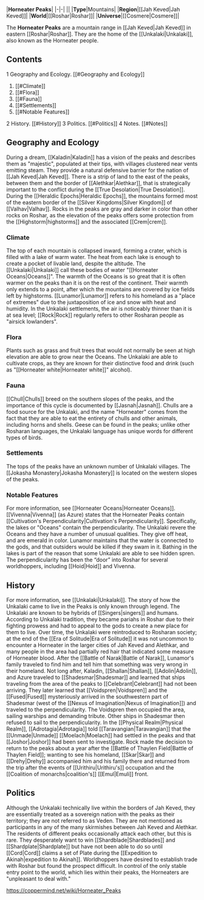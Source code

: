 |**Horneater Peaks**|
|-|-|
||
|**Type**|Mountains|
|**Region**|[[Jah Keved\|Jah Keved]]|
|**World**|[[Roshar\|Roshar]]|
|**Universe**|[[Cosmere\|Cosmere]]|

The **Horneater Peaks** are a mountain range in [[Jah Keved\|Jah Keved]] in eastern [[Roshar\|Roshar]]. They are the home of the [[Unkalaki\|Unkalaki]], also known as the Horneater people.

## Contents

1 Geography and Ecology. [[#Geography and Ecology]] 

1. [[#Climate]] 
1. [[#Flora]] 
1. [[#Fauna]] 
1. [[#Settlements]] 
1. [[#Notable Features]] 


2 History. [[#History]] 
3 Politics. [[#Politics]] 
4 Notes. [[#Notes]] 


## Geography and Ecology
During a dream, [[Kaladin\|Kaladin]] has a vision of the peaks and describes them as "majestic", populated at their tips, with villages clustered near vents emitting steam. They provide a natural defensive barrier for the nation of [[Jah Keved\|Jah Keved]]. There is a strip of land to the east of the peaks, between them and the border of [[Alethkar\|Alethkar]], that is strategically important to the conflict during the [[True Desolation\|True Desolation]].
During the [[Heraldic Epochs\|Heraldic Epochs]], the mountains formed most of the eastern border of the [[Silver Kingdoms\|Silver Kingdom]] of [[Valhav\|Valhav]].
Rocks in the peaks are gray and darker in color than other rocks on Roshar, as the elevation of the peaks offers some protection from the [[Highstorm\|highstorms]] and the associated [[Crem\|crem]].

### Climate
The top of each mountain is collapsed inward, forming a crater, which is filled with a lake of warm water. The heat from each lake is enough to create a pocket of livable land, despite the altitude. The [[Unkalaki\|Unkalaki]] call these bodies of water "[[Horneater Oceans\|Oceans]]". The warmth of the Oceans is so great that it is often warmer on the peaks than it is on the rest of the continent. Their warmth only extends to a point, after which the mountains are covered by ice fields left by highstorms. [[Lunamor\|Lunamor]] refers to his homeland as a "place of extremes" due to the juxtaposition of ice and snow with heat and humidity.
In the Unkalaki settlements, the air is noticeably thinner than it is at sea level; [[Rock\|Rock]] regularly refers to other Rosharan people as "airsick lowlanders".

### Flora
Plants such as grass and fruit trees that would not normally be seen at high elevation are able to grow near the Oceans. The Unkalaki are able to cultivate crops, as they are known for their distinctive food and drink (such as "[[Horneater white\|Horneater white]]" alcohol).

### Fauna
[[Chull\|Chulls]] breed on the southern slopes of the peaks, and the importance of this cycle is documented by [[Jasnah\|Jasnah]]. Chulls are a food source for the Unkalaki, and the name "Horneater" comes from the fact that they are able to eat the entirety of chulls and other animals, including horns and shells.
Geese can be found in the peaks; unlike other Rosharan languages, the Unkalaki language has unique words for different types of birds.

### Settlements
The tops of the peaks have an unknown number of Unkalaki villages. The [[Jokasha Monastery\|Jokasha Monastery]] is located on the western slopes of the peaks.

### Notable Features
For more information, see [[Horneater Oceans\|Horneater Oceans]].
[[Vivenna\|Vivenna]] (as Azure) states that the Horneater Peaks contain [[Cultivation's Perpendicularity\|Cultivation's Perpendicularity]]. Specifically, the lakes or "Oceans" contain the perpendicularity. The Unkalaki revere the Oceans and they have a number of unusual qualities. They give off heat, and are emerald in color. Lunamor maintains that the water is connected to the gods, and that outsiders would be killed if they swam in it. Bathing in the lakes is part of the reason that some Unkalaki are able to see hidden spren.
The perpendicularity has been the “door” into Roshar for several worldhoppers, including [[Hoid\|Hoid]] and Vivenna.

## History
For more information, see [[Unkalaki\|Unkalaki]].
The story of how the Unkalaki came to live in the Peaks is only known through legend. The Unkalaki are known to be hybrids of [[Singers\|singers]] and humans. According to Unkalaki tradition, they became pariahs in Roshar due to their fighting prowess and had to appeal to the gods to create a new place for them to live.
Over time, the Unkalaki were reintroduced to Rosharan society; at the end of the [[Era of Solitude\|Era of Solitude]] it was not uncommon to encounter a Horneater in the larger cities of Jah Keved and Alethkar, and many people in the area had partially red hair that indicated some measure of Horneater blood.
After the [[Battle of Narak\|Battle of Narak]], Lunamor's family traveled to find him and tell him that something was very wrong in their homeland. Not long after, Kaladin, [[Shallan\|Shallan]], [[Adolin\|Adolin]], and Azure traveled to [[Shadesmar\|Shadesmar]] and learned that ships traveling from the area of the peaks to [[Celebrant\|Celebrant]] had not been arriving. They later learned that [[Voidspren\|Voidspren]] and the [[Fused\|Fused]] mysteriously arrived in the southwestern part of Shadesmar (west of the [[Nexus of Imagination\|Nexus of Imagination]]) and traveled to the perpendicularity. The Voidspren then occupied the area, sailing warships and demanding tribute. Other ships in Shadesmar then refused to sail to the perpendicularity. In the [[Physical Realm\|Physical Realm]], [[Adrotagia\|Adrotagia]] told [[Taravangian\|Taravangian]] that the [[Unmade\|Unmade]] [[Moelach\|Moelach]] had settled in the peaks and that [[Joshor\|Joshor]] had been sent to investigate. Rock made the decision to return to the peaks about a year after the [[Battle of Thaylen Field\|Battle of Thaylen Field]]; wanting to see his homeland, [[Skar\|Skar]] and [[Drehy\|Drehy]] accompanied him and his family there and returned from the trip after the events of [[Urithiru\|Urithiru's]] occupation and the [[Coalition of monarchs\|coalition's]] [[Emul\|Emuli]] front.

## Politics
Although the Unkalaki technically live within the borders of Jah Keved, they are essentially treated as a sovereign nation with the peaks as their territory; they are not referred to as Veden. They are not mentioned as participants in any of the many skirmishes between Jah Keved and Alethkar. The residents of different peaks occasionally attack each other, but this is rare. They desperately want to win [[Shardblade\|Shardblades]] and [[Shardplate\|Shardplate]] but have not been able to do so until [[Cord\|Cord]] claims a set of Plate during the [[Expedition to Akinah\|expedition to Akinah]].
Worldhoppers have desired to establish trade with Roshar but found the prospect difficult. In control of the only stable entry point to the world, which lies within their peaks, the Horneaters are "unpleasant to deal with."



https://coppermind.net/wiki/Horneater_Peaks
